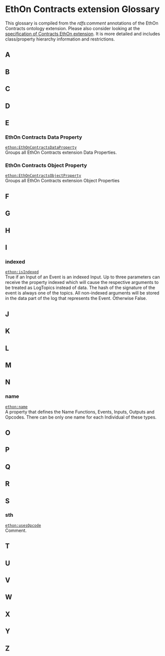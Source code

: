 # EthOn Contracts extension Glossary
This glossary is compiled from the _rdfs:comment_ annotations of the EthOn Contracts ontology extension.
Please also consider looking at the [specification of Contracts EthOn extension](http://ethon.consensys.net/Contracts/EthOn_Contracts_spec.html). 
It is more detailed and includes class/property hierarchy information and restrictions.
## A
## B
## C
## D
## E
### EthOn Contracts Data Property
[`ethon:EthOnContractsDataProperty`](http://ethon.consensys.net/Contracts/EthOnContractsDataProperty)   
Groups all EthOn Contracts extension Data Properties.
### EthOn Contracts Object Property
[`ethon:EthOnContractsObjectProperty`](http://ethon.consensys.net/Contracts/EthOnContractsObjectProperty)   
Groups all EthOn Contracts extension Object Properties
## F
## G
## H
## I
### indexed
[`ethon:isIndexed`](http://ethon.consensys.net/Contracts/isIndexed)   
True if an Input of an Event is an indexed Input. Up to three parameters can receive the property indexed which will cause the respective arguments to be treated as LogTopics instead of data. The hash of the signature of the event is always one of the topics. All non-indexed arguments will be stored in the data part of the log that represents the Event.
Otherwise False.
## J
## K
## L
## M
## N
### name
[`ethon:name`](http://ethon.consensys.net/Contracts/name)   
A property that defines the Name Functions, Events, Inputs, Outputs and Opcodes. There can be only one name for each Individual of these types.
## O
## P
## Q
## R
## S
### sth
[`ethon:usesOpcode`](http://ethon.consensys.net/Contracts/usesOpcode)   
Comment.
## T
## U
## V
## W
## X
## Y
## Z